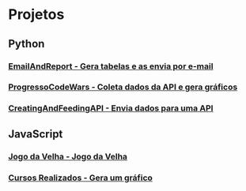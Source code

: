 # Projetos
## Python
### [EmailAndReport - Gera tabelas e as envia por e-mail](https://github.com/felipetega/EmailAndReport)
### [ProgressoCodeWars - Coleta dados da API e gera gráficos](https://github.com/felipetega/ProgessoCodeWars)
### [CreatingAndFeedingAPI - Envia dados para uma API](https://github.com/felipetega/CreatingAndFeedingAPI)
## JavaScript
### [Jogo da Velha - Jogo da Velha](https://github.com/felipetega/Jogo-Da-Velha)
### [Cursos Realizados - Gera um gráfico](https://github.com/felipetega/CursosRealizados-CHART.JS)
